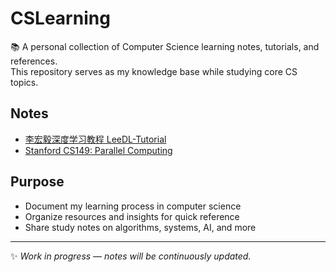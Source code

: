 # CSLearning

📚 A personal collection of Computer Science learning notes, tutorials, and references.  
This repository serves as my knowledge base while studying core CS topics.

## Notes

- [李宏毅深度学习教程 LeeDL-Tutorial](https://www.notion.so/LeeDL-Tutorial-24cc20f97e76800b8fcedb858972c4e3?source=copy_link)  
- [Stanford CS149: Parallel Computing](https://www.notion.so/Stanford-CS149-I-Parallel-Computing-25cc20f97e768021bc36e1e7d54e43f9?source=copy_link)

## Purpose

- Document my learning process in computer science
- Organize resources and insights for quick reference
- Share study notes on algorithms, systems, AI, and more

---

✨ *Work in progress — notes will be continuously updated.*
